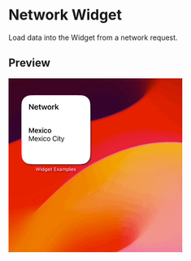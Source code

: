 # Network Widget

Load data into the Widget from a network request.

## Preview

![Network Widget](../../Resources/Recordings/NetworkWidget.gif)
